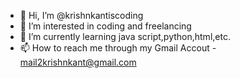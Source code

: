 - 👋 Hi, I’m @krishnkantiscoding
- 👀 I’m interested in coding and freelancing
- 🌱 I’m currently learning java script,python,html,etc.
- 📫 How to reach me through my Gmail Accout - mail2krishnkant@gmail.com

<!---
krishnkantiscoding/krishnkantiscoding is a ✨ special ✨ repository because its `README.md` (this file) appears on your GitHub profile.
You can click the Preview link to take a look at your changes.
--->
